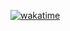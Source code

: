 [![wakatime](https://wakatime.com/badge/user/4d5a4eec-1580-4197-bbe8-5531de63150d.svg)](https://wakatime.com/@4d5a4eec-1580-4197-bbe8-5531de63150d)
